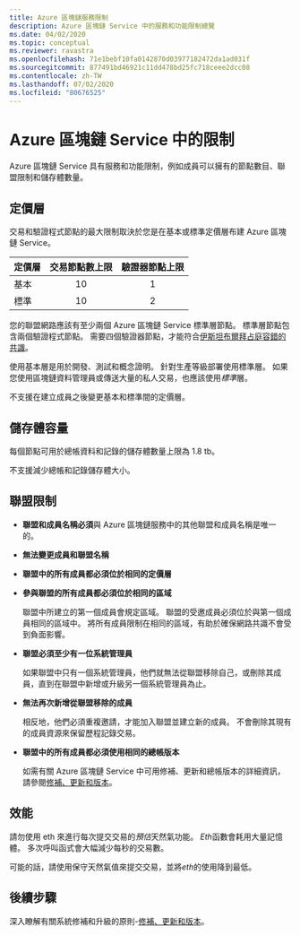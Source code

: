 ```yaml
---
title: Azure 區塊鏈服務限制
description: Azure 區塊鏈 Service 中的服務和功能限制總覽
ms.date: 04/02/2020
ms.topic: conceptual
ms.reviewer: ravastra
ms.openlocfilehash: 71e1bebf10fa0142870d03977182472da1ad031f
ms.sourcegitcommit: 877491bd46921c11dd478bd25fc718ceee2dcc08
ms.contentlocale: zh-TW
ms.lasthandoff: 07/02/2020
ms.locfileid: "80676525"
---
```

# <a name="limits-in-azure-blockchain-service"></a>Azure 區塊鏈 Service 中的限制

Azure 區塊鏈 Service 具有服務和功能限制，例如成員可以擁有的節點數目、聯盟限制和儲存體數量。

## <a name="pricing-tier"></a>定價層

交易和驗證程式節點的最大限制取決於您是在基本或標準定價層布建 Azure 區塊鏈 Service。

| 定價層 | 交易節點數上限 | 驗證器節點上限 |
|:---|:---:|:---:|
| 基本 | 10 | 1 |
| 標準 | 10 | 2 |

您的聯盟網路應該有至少兩個 Azure 區塊鏈 Service 標準層節點。 標準層節點包含兩個驗證程式節點。 需要四個驗證器節點，才能符合[伊斯坦布爾拜占庭容錯的共識](https://github.com/jpmorganchase/quorum/wiki/Quorum-Consensus)。

使用基本層是用於開發、測試和概念證明。 針對生產等級部署使用標準層。 如果您使用區塊鏈資料管理員或傳送大量的私人交易，也應該使用*標準*層。

不支援在建立成員之後變更基本和標準間的定價層。

## <a name="storage-capacity"></a>儲存體容量

每個節點可用於總帳資料和記錄的儲存體數量上限為 1.8 tb。

不支援減少總帳和記錄儲存體大小。
## <a name="consortium-limits"></a>聯盟限制

* **聯盟和成員名稱必須**與 Azure 區塊鏈服務中的其他聯盟和成員名稱是唯一的。

* **無法變更成員和聯盟名稱**

* **聯盟中的所有成員都必須位於相同的定價層**

* **參與聯盟的所有成員都必須位於相同的區域**

    聯盟中所建立的第一個成員會規定區域。 聯盟的受邀成員必須位於與第一個成員相同的區域中。 將所有成員限制在相同的區域，有助於確保網路共識不會受到負面影響。

* **聯盟必須至少有一位系統管理員**

    如果聯盟中只有一個系統管理員，他們就無法從聯盟移除自己，或刪除其成員，直到在聯盟中新增或升級另一個系統管理員為止。

* **無法再次新增從聯盟移除的成員**

    相反地，他們必須重複邀請，才能加入聯盟並建立新的成員。 不會刪除其現有的成員資源來保留歷程記錄交易。

* **聯盟中的所有成員都必須使用相同的總帳版本**

    如需有關 Azure 區塊鏈 Service 中可用修補、更新和總帳版本的詳細資訊，請參閱[修補、更新和版本](ledger-versions.md)。

## <a name="performance"></a>效能

請勿使用 eth 來進行每次提交交易的*預估*天然氣功能。 *Eth*函數會耗用大量記憶體。 多次呼叫函式會大幅減少每秒的交易數。

可能的話，請使用保守天然氣值來提交交易，並將*eth*的使用降到最低。

## <a name="next-steps"></a>後續步驟

深入瞭解有關系統修補和升級的原則-[修補、更新和版本](ledger-versions.md)。
